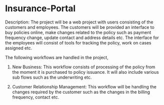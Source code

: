 # Insurance-Portal

Description: 
The project will be a web project with users consisting of the customers and employees. The customers will be provided an interface to buy policies online, make changes related to the policy such as payment frequency change, update contact and address details etc. The interface for the employees will consist of tools for tracking the policy, work on cases assigned etc.
  
 The following workflows are handled in the project,
1. New Business: 
This workflow consists of processing of the policy from the moment it is purchased to policy issuance. It will also include various sub flows such as the underwriting etc.

2. Customer Relationship Management: 
This workflow will be handling the changes required by the customer such as the changes in the billing frequency, contact etc.
